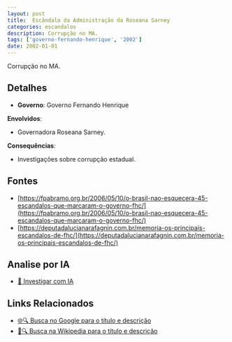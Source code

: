 ```yaml
---
layout: post
title:  Escândalo da Administração da Roseana Sarney
categories: escandalos
description: Corrupção no MA.
tags: ['governo-fernando-henrique', '2002']
date: 2002-01-01
---
```


Corrupção no MA.

## Detalhes
- **Governo**: Governo Fernando Henrique

**Envolvidos**:
- Governadora Roseana Sarney.


**Consequências**:
- Investigações sobre corrupção estadual.


## Fontes
- [https://fpabramo.org.br/2006/05/10/o-brasil-nao-esquecera-45-escandalos-que-marcaram-o-governo-fhc/](https://fpabramo.org.br/2006/05/10/o-brasil-nao-esquecera-45-escandalos-que-marcaram-o-governo-fhc/)
- [https://deputadalucianarafagnin.com.br/memoria-os-principais-escandalos-de-fhc/](https://deputadalucianarafagnin.com.br/memoria-os-principais-escandalos-de-fhc/)


## Analise por IA
- [🤖 Investigar com IA](https://www.perplexity.ai/search?q=Esc%C3%A2ndalo%20da%20Administra%C3%A7%C3%A3o%20da%20Roseana%20Sarney%20Corrup%C3%A7%C3%A3o%20no%20MA.%20Governo%20Fernando%20Henrique)

## Links Relacionados
- [🌐🔍 Busca no Google para o título e descrição](https://www.google.com/search?q=Esc%C3%A2ndalo%20da%20Administra%C3%A7%C3%A3o%20da%20Roseana%20Sarney%20Corrup%C3%A7%C3%A3o%20no%20MA.%20Governo%20Fernando%20Henrique)
- [📖🔍 Busca na Wikipedia para o título e descrição](https://pt.wikipedia.org/w/index.php?search=Esc%C3%A2ndalo%20da%20Administra%C3%A7%C3%A3o%20da%20Roseana%20Sarney%20Corrup%C3%A7%C3%A3o%20no%20MA.%20Governo%20Fernando%20Henrique)

